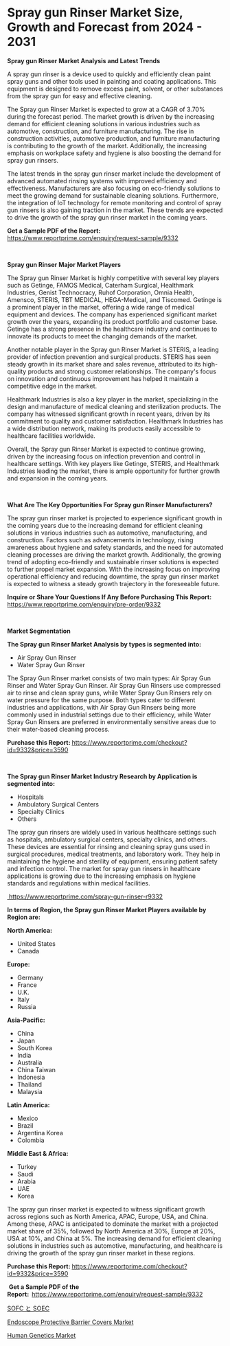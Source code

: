 <p><h1>Spray gun Rinser Market Size, Growth and Forecast from 2024 - 2031</h1></p><p><strong>Spray gun Rinser Market Analysis and Latest Trends</strong></p>
<p><p>A spray gun rinser is a device used to quickly and efficiently clean paint spray guns and other tools used in painting and coating applications. This equipment is designed to remove excess paint, solvent, or other substances from the spray gun for easy and effective cleaning.</p><p>The Spray gun Rinser Market is expected to grow at a CAGR of 3.70% during the forecast period. The market growth is driven by the increasing demand for efficient cleaning solutions in various industries such as automotive, construction, and furniture manufacturing. The rise in construction activities, automotive production, and furniture manufacturing is contributing to the growth of the market. Additionally, the increasing emphasis on workplace safety and hygiene is also boosting the demand for spray gun rinsers.</p><p>The latest trends in the spray gun rinser market include the development of advanced automated rinsing systems with improved efficiency and effectiveness. Manufacturers are also focusing on eco-friendly solutions to meet the growing demand for sustainable cleaning solutions. Furthermore, the integration of IoT technology for remote monitoring and control of spray gun rinsers is also gaining traction in the market. These trends are expected to drive the growth of the spray gun rinser market in the coming years.</p></p>
<p><strong>Get a Sample PDF of the Report:&nbsp;</strong> <a href="https://www.reportprime.com/enquiry/request-sample/9332">https://www.reportprime.com/enquiry/request-sample/9332</a></p>
<p>&nbsp;</p>
<p><strong>Spray gun Rinser Major Market Players</strong></p>
<p><p>The Spray gun Rinser Market is highly competitive with several key players such as Getinge, FAMOS Medical, Caterham Surgical, Healthmark Industries, Genist Technocracy, Ruhof Corporation, Omnia Health, Amensco, STERIS, TBT MEDICAL, HEGA-Medical, and Tiscomed. Getinge is a prominent player in the market, offering a wide range of medical equipment and devices. The company has experienced significant market growth over the years, expanding its product portfolio and customer base. Getinge has a strong presence in the healthcare industry and continues to innovate its products to meet the changing demands of the market.</p><p>Another notable player in the Spray gun Rinser Market is STERIS, a leading provider of infection prevention and surgical products. STERIS has seen steady growth in its market share and sales revenue, attributed to its high-quality products and strong customer relationships. The company's focus on innovation and continuous improvement has helped it maintain a competitive edge in the market.</p><p>Healthmark Industries is also a key player in the market, specializing in the design and manufacture of medical cleaning and sterilization products. The company has witnessed significant growth in recent years, driven by its commitment to quality and customer satisfaction. Healthmark Industries has a wide distribution network, making its products easily accessible to healthcare facilities worldwide.</p><p>Overall, the Spray gun Rinser Market is expected to continue growing, driven by the increasing focus on infection prevention and control in healthcare settings. With key players like Getinge, STERIS, and Healthmark Industries leading the market, there is ample opportunity for further growth and expansion in the coming years.</p></p>
<p>&nbsp;</p>
<p><strong>What Are The Key Opportunities For Spray gun Rinser Manufacturers?</strong></p>
<p><p>The spray gun rinser market is projected to experience significant growth in the coming years due to the increasing demand for efficient cleaning solutions in various industries such as automotive, manufacturing, and construction. Factors such as advancements in technology, rising awareness about hygiene and safety standards, and the need for automated cleaning processes are driving the market growth. Additionally, the growing trend of adopting eco-friendly and sustainable rinser solutions is expected to further propel market expansion. With the increasing focus on improving operational efficiency and reducing downtime, the spray gun rinser market is expected to witness a steady growth trajectory in the foreseeable future.</p></p>
<p><strong>Inquire or Share Your Questions If Any Before Purchasing This Report:</strong> <a href="https://www.reportprime.com/enquiry/pre-order/9332">https://www.reportprime.com/enquiry/pre-order/9332</a></p>
<p>&nbsp;</p>
<p><strong>Market Segmentation</strong></p>
<p><strong>The Spray gun Rinser Market Analysis by types is segmented into:</strong></p>
<p><ul><li>Air Spray Gun Rinser</li><li>Water Spray Gun Rinser</li></ul></p>
<p><p>The Spray Gun Rinser market consists of two main types: Air Spray Gun Rinser and Water Spray Gun Rinser. Air Spray Gun Rinsers use compressed air to rinse and clean spray guns, while Water Spray Gun Rinsers rely on water pressure for the same purpose. Both types cater to different industries and applications, with Air Spray Gun Rinsers being more commonly used in industrial settings due to their efficiency, while Water Spray Gun Rinsers are preferred in environmentally sensitive areas due to their water-based cleaning process.</p></p>
<p><strong>Purchase this Report:&nbsp;</strong><a href="https://www.reportprime.com/checkout?id=9332&price=3590">https://www.reportprime.com/checkout?id=9332&price=3590</a></p>
<p>&nbsp;</p>
<p><strong>The Spray gun Rinser Market Industry Research by Application is segmented into:</strong></p>
<p><ul><li>Hospitals</li><li>Ambulatory Surgical Centers</li><li>Specialty Clinics</li><li>Others</li></ul></p>
<p><p>The spray gun rinsers are widely used in various healthcare settings such as hospitals, ambulatory surgical centers, specialty clinics, and others. These devices are essential for rinsing and cleaning spray guns used in surgical procedures, medical treatments, and laboratory work. They help in maintaining the hygiene and sterility of equipment, ensuring patient safety and infection control. The market for spray gun rinsers in healthcare applications is growing due to the increasing emphasis on hygiene standards and regulations within medical facilities.</p></p>
<p><a href="https://www.reportprime.com/spray-gun-rinser-r9332">&nbsp;https://www.reportprime.com/spray-gun-rinser-r9332</a></p>
<p><strong>In terms of Region, the Spray gun Rinser Market Players available by Region are:</strong></p>
<p>
    <p> <strong> North America: </strong>
        <ul>
            <li>United States</li>
            <li>Canada</li>
        </ul>
        </p> 
    <p> <strong> Europe: </strong>
        <ul>
            <li>Germany</li>
            <li>France</li>
            <li>U.K.</li>
            <li>Italy</li>
            <li>Russia</li>
        </ul>
        </p> 
    <p> <strong> Asia-Pacific: </strong>
        <ul>
            <li>China</li>
            <li>Japan</li>
            <li>South Korea</li>
            <li>India</li>
            <li>Australia</li>
            <li>China Taiwan</li>
            <li>Indonesia</li>
            <li>Thailand</li>
            <li>Malaysia</li>
        </ul>
        </p> 
    <p> <strong> Latin America: </strong>
        <ul>
            <li>Mexico</li>
            <li>Brazil</li>
            <li>Argentina Korea</li>
            <li>Colombia</li>
        </ul>
        </p> 
    <p> <strong> Middle East & Africa: </strong>
        <ul>
            <li>Turkey</li>
            <li>Saudi</li>
            <li>Arabia</li>
            <li>UAE</li>
            <li>Korea</li>
        </ul>
    </p>
    </p>
<p><p>The spray gun rinser market is expected to witness significant growth across regions such as North America, APAC, Europe, USA, and China. Among these, APAC is anticipated to dominate the market with a projected market share of 35%, followed by North America at 30%, Europe at 20%, USA at 10%, and China at 5%. The increasing demand for efficient cleaning solutions in industries such as automotive, manufacturing, and healthcare is driving the growth of the spray gun rinser market in these regions.</p></p>
<p><strong>Purchase this Report: </strong><a href="https://www.reportprime.com/checkout?id=9332&price=3590">https://www.reportprime.com/checkout?id=9332&price=3590</a></p>
<p>&nbsp;<strong>Get a Sample PDF of the Report:&nbsp;&nbsp;</strong><a href="https://www.reportprime.com/enquiry/request-sample/9332">https://www.reportprime.com/enquiry/request-sample/9332</a></p>
<p><strong></strong></p>
<p><p><a href="https://github.com/nxboeu02965442/Market-Research-Report-List-3/blob/main/206749482957.md">SOFC と SOEC</a></p><p><a href="https://github.com/maesanjaya8/Market-Research-Report-List-1/blob/main/endoscope-protective-barrier-covers-market.md">Endoscope Protective Barrier Covers Market</a></p><p><a href="https://issuu.com/reportprime-2/docs/human-genetics-market-size-2030.pptx">Human Genetics Market</a></p></p>